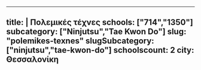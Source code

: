 
---
title: |
   Πολεμικές τέχνες
schools: ["714","1350"]
subcategory: ["Ninjutsu","Tae Kwon Do"]
slug: "polemikes-texnes"
slugSubcategory: ["ninjutsu","tae-kwon-do"]
schoolscount: 2
city: Θεσσαλονίκη
---


